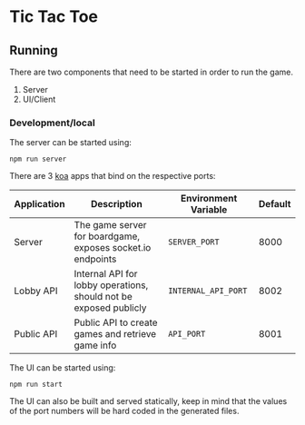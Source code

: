 Tic Tac Toe
======================


## Running
There are two components that need to be started in order to run the game.
1. Server
2. UI/Client

### Development/local
The server can be started using:
```
npm run server
```
There are 3 [koa](https://koajs.com/) apps that bind on the respective ports:

| Application | Description | Environment Variable | Default |
|-------------|-------------------------------------------------------------------|----------------------|---------|
| Server | The game server for boardgame, exposes socket.io endpoints | `SERVER_PORT` | 8000 |
| Lobby API | Internal API for lobby operations, should not be exposed publicly | `INTERNAL_API_PORT` | 8002 |
| Public API | Public API to create games and retrieve game info | `API_PORT` | 8001 |

The UI can be started using:
```
npm run start
```
The UI can also be built and served statically, keep in mind that the values of the port numbers will be hard coded in the generated files.

